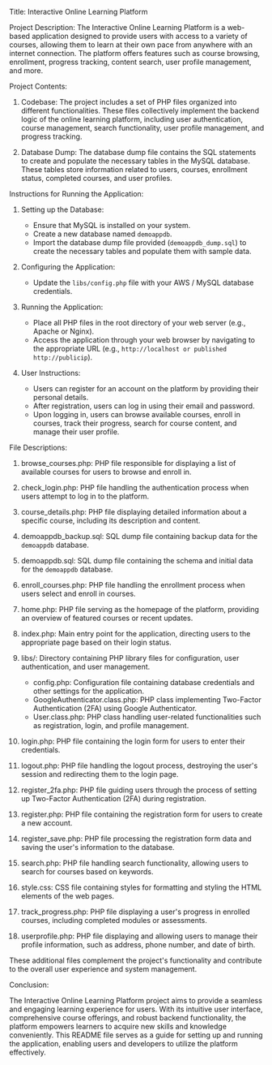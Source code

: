 Title: Interactive Online Learning Platform

Project Description: The Interactive Online Learning Platform is a web-based application designed to provide users with access to a variety of courses, allowing them to learn at their own pace from anywhere with an internet connection. The platform offers features such as course browsing, enrollment, progress tracking, content search, user profile management, and more.

Project Contents:

1. Codebase: The project includes a set of PHP files organized into different functionalities. These files collectively implement the backend logic of the online learning platform, including user authentication, course management, search functionality, user profile management, and progress tracking.

2. Database Dump: The database dump file contains the SQL statements to create and populate the necessary tables in the MySQL database. These tables store information related to users, courses, enrollment status, completed courses, and user profiles.

Instructions for Running the Application:

1. Setting up the Database:
   - Ensure that MySQL is installed on your system.
   - Create a new database named `demoappdb`.
   - Import the database dump file provided (`demoappdb_dump.sql`) to create the necessary tables and populate them with sample data.

2. Configuring the Application:
   - Update the `libs/config.php` file with your AWS / MySQL database credentials.

3. Running the Application:
   - Place all PHP files in the root directory of your web server (e.g., Apache or Nginx).
   - Access the application through your web browser by navigating to the appropriate URL (e.g., `http://localhost or published http://publicip`).

4. User Instructions:
   - Users can register for an account on the platform by providing their personal details.
   - After registration, users can log in using their email and password.
   - Upon logging in, users can browse available courses, enroll in courses, track their progress, search for course content, and manage their user profile.

File Descriptions:

1. browse_courses.php: PHP file responsible for displaying a list of available courses for users to browse and enroll in.

2. check_login.php: PHP file handling the authentication process when users attempt to log in to the platform.

3. course_details.php: PHP file displaying detailed information about a specific course, including its description and content.

4. demoappdb_backup.sql: SQL dump file containing backup data for the `demoappdb` database.

5. demoappdb.sql: SQL dump file containing the schema and initial data for the `demoappdb` database.

6. enroll_courses.php: PHP file handling the enrollment process when users select and enroll in courses.

7. home.php: PHP file serving as the homepage of the platform, providing an overview of featured courses or recent updates.

8. index.php: Main entry point for the application, directing users to the appropriate page based on their login status.

9. libs/: Directory containing PHP library files for configuration, user authentication, and user management.

    - config.php: Configuration file containing database credentials and other settings for the application.
    - GoogleAuthenticator.class.php: PHP class implementing Two-Factor Authentication (2FA) using Google Authenticator.
    - User.class.php: PHP class handling user-related functionalities such as registration, login, and profile management.

10. login.php: PHP file containing the login form for users to enter their credentials.

11. logout.php: PHP file handling the logout process, destroying the user's session and redirecting them to the login page.

12. register_2fa.php: PHP file guiding users through the process of setting up Two-Factor Authentication (2FA) during registration.

13. register.php: PHP file containing the registration form for users to create a new account.

14. register_save.php: PHP file processing the registration form data and saving the user's information to the database.

15. search.php: PHP file handling search functionality, allowing users to search for courses based on keywords.

16. style.css: CSS file containing styles for formatting and styling the HTML elements of the web pages.

17. track_progress.php: PHP file displaying a user's progress in enrolled courses, including completed modules or assessments.

18. userprofile.php: PHP file displaying and allowing users to manage their profile information, such as address, phone number, and date of birth.

These additional files complement the project's functionality and contribute to the overall user experience and system management.

Conclusion:

The Interactive Online Learning Platform project aims to provide a seamless and engaging learning experience for users. With its intuitive user interface, comprehensive course offerings, and robust backend functionality, the platform empowers learners to acquire new skills and knowledge conveniently. This README file serves as a guide for setting up and running the application, enabling users and developers to utilize the platform effectively.
